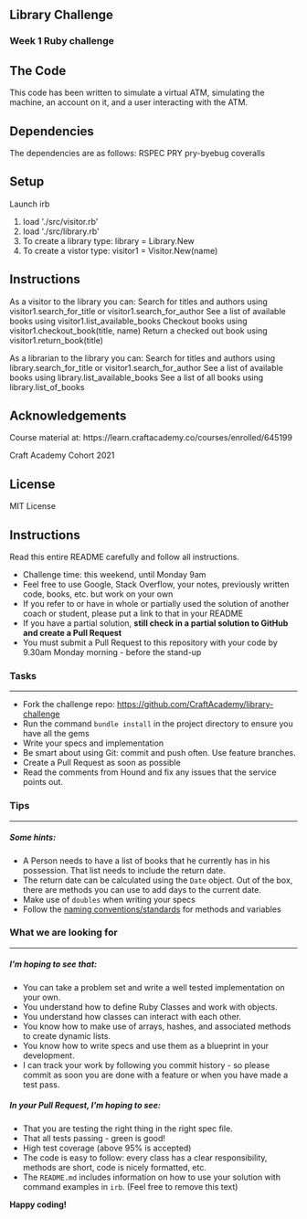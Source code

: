 ## Library Challenge
### Week 1 Ruby challenge

<h2>The Code</h2>
This code has been written to simulate a virtual ATM, simulating the machine, an account on it, and a user interacting with the ATM.

<h2>Dependencies </h2>
The dependencies are as follows:
  RSPEC
  PRY
  pry-byebug
  coveralls
  
<h2>Setup</h2>
Launch irb

1. load './src/visitor.rb'
2. load './src/library.rb'
3. To create a library type: library = Library.New
4. To create a vistor type: visitor1 = Visitor.New(name)

<h2>Instructions</h2>
As a visitor to the library you can:
  Search for titles and authors using visitor1.search_for_title or visitor1.search_for_author
  See a list of available books using visitor1.list_available_books
  Checkout books using visitor1.checkout_book(title, name)
  Return a checked out book using visitor1.return_book(title)

As a librarian to the library you can:
  Search for titles and authors using library.search_for_title or visitor1.search_for_author
  See a list of available books using library.list_available_books
  See a list of all books using library.list_of_books

<h2>Acknowledgements</h2>
Course material at:
https://learn.craftacademy.co/courses/enrolled/645199

Craft Academy Cohort 2021

<h2>License</h2>
MIT License


Instructions
-------
Read this entire README carefully and follow all instructions.

* Challenge time: this weekend, until Monday 9am
* Feel free to use Google, Stack Overflow, your notes, previously written code, books, etc. but work on your own
* If you refer to or have in whole or partially used the solution of another coach or student, please put a link to that in your README
* If you have a partial solution, **still check in a partial solution to GitHub and create a Pull Request**
* You must submit a Pull Request to this repository with your code by 9.30am Monday morning - before the stand-up


### Tasks
----

* Fork the challenge repo: https://github.com/CraftAcademy/library-challenge
* Run the command `bundle install` in the project directory to ensure you have all the gems
* Write your specs and implementation
* Be smart about using Git: commit and push often. Use feature branches.
* Create a Pull Request as soon as possible
* Read the comments from Hound and fix any issues that the service points out.

### Tips
----

##### Some hints:
  * A Person needs to have a list of books that he currently has in his possession. That list needs to include the return date.
  * The return date can be calculated using the `Date` object. Out of the box, there are methods you can use to add days to the current date.
  * Make use of `doubles` when writing your specs
  * Follow the [naming conventions/standards](https://craftacademy.gitbooks.io/coding-as-a-craft/content/extras/naming_standards.html) for methods and variables

### What we are looking for
----
##### I'm hoping to see that:
* You can take a problem set and write a well tested implementation on your own.
* You understand how to define Ruby Classes and work with objects.
* You understand how classes can interact with each other.
* You know how to make use of arrays, hashes, and associated methods to create dynamic lists.
* You know how to write specs and use them as a blueprint in your development.
* I can track your work by following you commit history - so please commit as soon you are done with a feature or when you have made a test pass.

##### In your Pull Request, I'm hoping to see:
* That you are testing the right thing in the right spec file.
* That all tests passing - green is good!
* High test coverage (above 95% is accepted)
* The code is easy to follow: every class has a clear responsibility, methods are short, code is nicely formatted, etc.
* The `README.md` includes information on how to use your solution with command examples in `irb`. (Feel free to remove this text)


**Happy coding!**
